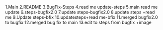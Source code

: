 1.Main
2.README
3.BugFix-Steps
4.read me update-steps
5.main read me update
6.steps-bugfix2.0
7.update steps-bugfix2.0
8.update steps +read me
9.Update steps-bfix
10.updatesteps+read me-bfix
11.merged bugfix2.0 to bugfix
12.merged bug fix to main
13.edit to steps from bugfix +image

